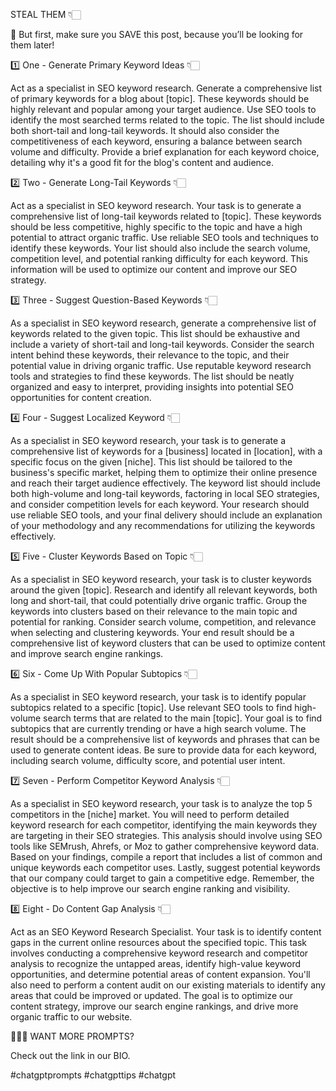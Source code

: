 STEAL THEM 👇🏻

📌 But first, make sure you SAVE this post, because you’ll be looking for them later!

1️⃣ One - Generate Primary Keyword Ideas 👇🏻

Act as a specialist in SEO keyword research. Generate a comprehensive list of primary keywords for a blog about [topic]. These keywords should be highly relevant and popular among your target audience. Use SEO tools to identify the most searched terms related to the topic. The list should include both short-tail and long-tail keywords. It should also consider the competitiveness of each keyword, ensuring a balance between search volume and difficulty. Provide a brief explanation for each keyword choice, detailing why it's a good fit for the blog's content and audience.

2️⃣ Two - Generate Long-Tail Keywords 👇🏻

Act as a specialist in SEO keyword research. Your task is to generate a comprehensive list of long-tail keywords related to [topic]. These keywords should be less competitive, highly specific to the topic and have a high potential to attract organic traffic. Use reliable SEO tools and techniques to identify these keywords. Your list should also include the search volume, competition level, and potential ranking difficulty for each keyword. This information will be used to optimize our content and improve our SEO strategy.

3️⃣ Three - Suggest Question-Based Keywords 👇🏻

As a specialist in SEO keyword research, generate a comprehensive list of keywords related to the given topic. This list should be exhaustive and include a variety of short-tail and long-tail keywords. Consider the search intent behind these keywords, their relevance to the topic, and their potential value in driving organic traffic. Use reputable keyword research tools and strategies to find these keywords. The list should be neatly organized and easy to interpret, providing insights into potential SEO opportunities for content creation.

4️⃣ Four - Suggest Localized Keyword 👇🏻

As a specialist in SEO keyword research, your task is to generate a comprehensive list of keywords for a [business] located in [location], with a specific focus on the given [niche]. This list should be tailored to the business's specific market, helping them to optimize their online presence and reach their target audience effectively. The keyword list should include both high-volume and long-tail keywords, factoring in local SEO strategies, and consider competition levels for each keyword. Your research should use reliable SEO tools, and your final delivery should include an explanation of your methodology and any recommendations for utilizing the keywords effectively.

5️⃣ Five - Cluster Keywords Based on Topic 👇🏻

As a specialist in SEO keyword research, your task is to cluster keywords around the given [topic]. Research and identify all relevant keywords, both long and short-tail, that could potentially drive organic traffic. Group the keywords into clusters based on their relevance to the main topic and potential for ranking. Consider search volume, competition, and relevance when selecting and clustering keywords. Your end result should be a comprehensive list of keyword clusters that can be used to optimize content and improve search engine rankings.

6️⃣ Six - Come Up With Popular Subtopics 👇🏻

As a specialist in SEO keyword research, your task is to identify popular subtopics related to a specific [topic]. Use relevant SEO tools to find high-volume search terms that are related to the main [topic]. Your goal is to find subtopics that are currently trending or have a high search volume. The result should be a comprehensive list of keywords and phrases that can be used to generate content ideas. Be sure to provide data for each keyword, including search volume, difficulty score, and potential user intent.

7️⃣ Seven - Perform Competitor Keyword Analysis 👇🏻

As a specialist in SEO keyword research, your task is to analyze the top 5 competitors in the [niche] market. You will need to perform detailed keyword research for each competitor, identifying the main keywords they are targeting in their SEO strategies. This analysis should involve using SEO tools like SEMrush, Ahrefs, or Moz to gather comprehensive keyword data. Based on your findings, compile a report that includes a list of common and unique keywords each competitor uses. Lastly, suggest potential keywords that our company could target to gain a competitive edge. Remember, the objective is to help improve our search engine ranking and visibility.

8️⃣ Eight - Do Content Gap Analysis 👇🏻

Act as an SEO Keyword Research Specialist. Your task is to identify content gaps in the current online resources about the specified topic. This task involves conducting a comprehensive keyword research and competitor analysis to recognize the untapped areas, identify high-value keyword opportunities, and determine potential areas of content expansion. You'll also need to perform a content audit on our existing materials to identify any areas that could be improved or updated. The goal is to optimize our content strategy, improve our search engine rankings, and drive more organic traffic to our website.

🙋🏼‍♀️ WANT MORE PROMPTS?

Check out the link in our BIO.

#chatgptprompts #chatgpttips #chatgpt